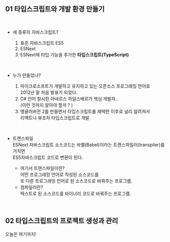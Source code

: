 ## 01 타입스크립트와 개발 환경 만들기

<br/>

- 세 종류의 자바스크립트?

  1.  표준 자바스크립트 ES5
  2.  ESNext
  3.  ESNext에 타입 기능을 추가한 **타입스크립트(TypeScript)**

<br/>

- 누가 만들었나?<br/>

  1. 마이크로소프트가 개발하고 유지하고 있는 오픈소스 프로그래밍 언어로<br/> 2012년 말 처음 발표가 되었다.
  2. C# 언어 창시한 아네르스 하일스베르가 핵심 개발자..
     <br/> (이런 것까지 알아야 할까 ? )
  3. 앵귤러버전 2를 만들면서 타입스크립트를 채택한 이후로 널리 알려져서 <br/> 리액트나 뷰조차 타입스크립트로 개발

<br/>

- 트랜스파일<br/>
  ESNext 자바스크립트 소스코드는 바벨(Babel)이라는 트랜스파일러(transpiler)를 거치면 <br/> ES5자바스크립트 코드로 변환이 된다.

  - 여기서 트랜스파일이란? <br/>
    어떤 프로그래밍 언어로 작성된 소스코드를 <br/>또 다른 프로그래밍 언어로 된 소스코드로 바꿔주는 프로그램.
  - 컴파일러란? <br/>
    텍스트로 된 소스코드를 바이너리 코드로 바꿔주는 프로그램.

<br/>

## 02 타입스크립트의 프로젝트 생성과 관리

오늘은 여기까지!
